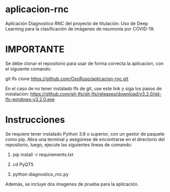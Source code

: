 # aplicacion-rnc
Aplicación Diagnostico RNC del proyecto de titulación: Uso de Deep Learning para la clasificación de imágenes de neumonía por COVID-19.

# IMPORTANTE
Se debe clonar el repositorio para usar de forma correcta la aplicacion, con el siguiente comando: 

  git lfs clone https://github.com/OsoRuso/aplicacion-rnc.git
  
En el caso de no tener instalado lfs de git, use este link y siga los pasos de instalacion: https://github.com/git-lfs/git-lfs/releases/download/v3.2.0/git-lfs-windows-v3.2.0.exe

# Instrucciones
Se requiere tener instalado Python 3.8 o superior, con un gestor de paquete como pip.
Abra una terminal y asegúrese de encontrarse en el directorio del repositorio, luego, ejecute las siguientes líneas de comando:

1. pip install -r requirements.txt

2. cd PyQT5

3. python diagnostico_rnc.py

Además, se incluye dos imagenes de prueba para la aplicación. 
